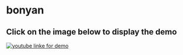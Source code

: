 # bonyan


## Click on the image below to display the demo

[![youtube linke for demo](https://img.youtube.com/vi/7BcB_1kRGLI/0.jpg)](https://youtu.be/7BcB_1kRGLI "youtube")

